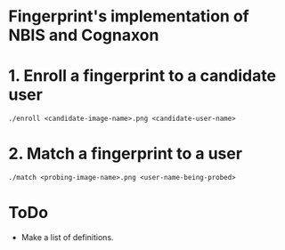 # Fingerprint's implementation of NBIS and Cognaxon #

# 1. Enroll a fingerprint to a candidate user #
    ./enroll <candidate-image-name>.png <candidate-user-name>

# 2. Match a fingerprint to a user #
    ./match <probing-image-name>.png <user-name-being-probed>

# ToDo #
  - Make a list of definitions.
